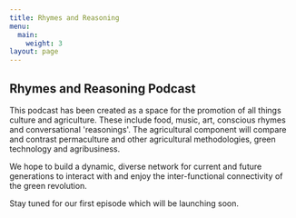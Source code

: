 ```yaml
---
title: Rhymes and Reasoning
menu:
  main:
    weight: 3
layout: page
---
```


## Rhymes and Reasoning Podcast

This podcast has been created as a space for the promotion of all things culture and agriculture. These include food, music, art, conscious rhymes and conversational 'reasonings'. The agricultural component will compare and contrast permaculture and other agricultural methodologies, green technology and agribusiness.

We hope to build a dynamic, diverse network for current and future generations to interact with and enjoy the inter-functional connectivity of the green revolution.

Stay tuned for our first episode which will be launching soon.
